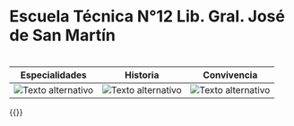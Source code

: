 # Escuela Técnica N°12 Lib. Gral. José de San Martín
#
#
#
| Especialidades | Historia| Convivencia |
|:------:|:------:|:------:|
|![Texto alternativo](/imgs/Especialidades200.png)|![Texto alternativo](/imgs/Historia200.png)|![Texto alternativo](/imgs/Reglamento200.png)|

{{<compartir>}}